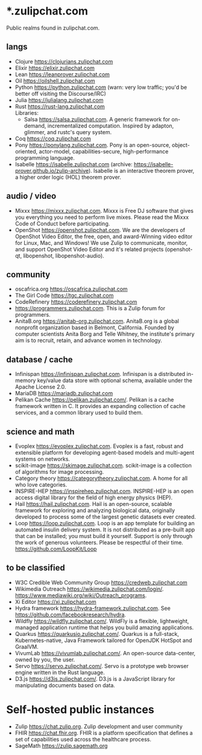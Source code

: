 # *.zulipchat.com

Public realms found in zulipchat.com.

## langs

- Clojure https://clojurians.zulipchat.com
- Elixir https://elixir.zulipchat.com
- Lean https://leanprover.zulipchat.com
- Oil https://oilshell.zulipchat.com
- Python https://python.zulipchat.com (warn: very low traffic; you'd be better off visiting the Discourse/IRC)
- Julia https://julialang.zulipchat.com
- Rust https://rust-lang.zulipchat.com  
  Libraries:
  - Salsa https://salsa.zulipchat.com. A generic framework for on-demand, incrementalized computation. Inspired by adapton, glimmer, and rustc's query system.
- Coq https://coq.zulipchat.com
- Pony https://ponylang.zulipchat.com. Pony is an open-source, object-oriented, actor-model, capabilities-secure, high-performance programming language.
- Isabelle https://isabelle.zulipchat.com (archive: https://isabelle-prover.github.io/zulip-archive). Isabelle is an interactive theorem prover, a higher order logic (HOL) theorem prover.

## audio / video
- Mixxx https://mixxx.zulipchat.com. Mixxx is Free DJ software that gives you everything you need to perform live mixes. Please read the Mixxx Code of Conduct before participating.
- OpenShot https://openshot.zulipchat.com. We are the developers of OpenShot Video Editor, the free, open, and award-Winning video editor for Linux, Mac, and Windows! We use Zulip to communicate, monitor, and support OpenShot Video Editor and it's related projects (openshot-qt, libopenshot, libopenshot-audio).

## community
- oscafrica.org https://oscafrica.zulipchat.com
- The Girl Code https://tgc.zulipchat.com
- CodeRefinery https://coderefinery.zulipchat.com
- https://programmers.zulipchat.com. This is a Zulip forum for programmers.
- AnitaB.org https://anitab-org.zulipchat.com. AnitaB.org is a global nonprofit organization based in Belmont, California. Founded by computer scientists Anita Borg and Telle Whitney, the institute's primary aim is to recruit, retain, and advance women in technology.

## database / cache
- Infinispan https://infinispan.zulipchat.com. Infinispan is a distributed in-memory key/value data store with optional schema, available under the Apache License 2.0.
- MariaDB https://mariadb.zulipchat.com
- Pelikan Cache https://pelikan.zulipchat.com/. Pelikan is a cache framework written in C. It provides an expanding collection of cache services, and a common library used to build them.

## science and math
- Evoplex https://evoplex.zulipchat.com. Evoplex is a fast, robust and extensible platform for developing agent-based models and multi-agent systems on networks.
- scikit-image https://skimage.zulipchat.com. scikit-image is a collection of algorithms for image processing.
- Category theory https://categorytheory.zulipchat.com. A home for all who love categories.
- INSPIRE-HEP https://inspirehep.zulipchat.com. INSPIRE-HEP is an open access digital library for the field of high energy physics (HEP).
- Hail https://hail.zulipchat.com. Hail is an open-source, scalable framework for exploring and analyzing biological data, originally developed to process some of the largest genetic datasets ever created.
- Loop https://loop.zulipchat.com. Loop is an app template for building an automated insulin delivery system. It is not distributed as a pre-built app that can be installed; you must build it yourself. Support is only through the work of generous volunteers. Please be respectful of their time. https://github.com/LoopKit/Loop

## to be classified
- W3C Credible Web Community Group https://credweb.zulipchat.com
- Wikimedia Outreach https://wikimedia.zulipchat.com/login/. https://www.mediawiki.org/wiki/Outreach_programs.
- Xi Editor https://xi.zulipchat.com
- Hydra framework https://hydra-framework.zulipchat.com. See https://github.com/facebookresearch/hydra.
- Wildfly https://wildfly.zulipchat.com/. WildFly is a flexible, lightweight, managed application runtime that helps you build amazing applications.
- Quarkus https://quarkusio.zulipchat.com/. Quarkus is a full-stack, Kubernetes-native, Java Framework tailored for OpenJDK HotSpot and GraalVM.
- VivumLab https://vivumlab.zulipchat.com/. An open-source data-center, owned by you, the user.
- Servo https://servo.zulipchat.com/. Servo is a prototype web browser engine written in the Rust language.
- D3.js https://d3js.zulipchat.com/. D3.js is a JavaScript library for manipulating documents based on data.

# Self-hosted public instances

- Zulip https://chat.zulip.org. Zulip development and user community
- FHIR https://chat.fhir.org. FHIR is a platform specification that defines a set of capabilities used across the healthcare process.
- SageMath https://zulip.sagemath.org
